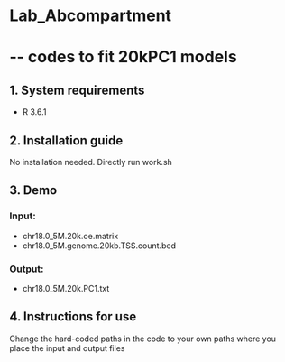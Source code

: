 # Lab_Abcompartment
# -- codes to fit 20kPC1 models
## 1. System requirements

- R 3.6.1

## 2. Installation guide

No installation needed. Directly run work.sh

## 3. Demo

### Input:
- chr18.0_5M.20k.oe.matrix
- chr18.0_5M.genome.20kb.TSS.count.bed

### Output:
- chr18.0_5M.20k.PC1.txt

## 4. Instructions for use

Change the hard-coded paths in the code to your own paths where you place the input and output files
